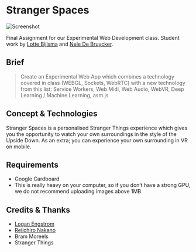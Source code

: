 # Stranger Spaces

![Screenshot](http://i68.tinypic.com/30a3wr8.png)

Final Assignment for our Experimental Web Development class. Student work by [Lotte Bijlsma](https://github.com/lottebijlsma) and [Nele De Bruycker](https://github.com/NeleDB).

## Brief
> Create an Experimental Web App which combines a technology covered in class (WEBGL, Sockets, WebRTC) with a new technology from this list: Service Workers, Web Midi, Web Audio, WebVR, Deep Learning / Machine Learning, asm.js

## Concept & Technologies
Stranger Spaces is a personalised Stranger Things experience which gives you the opportunity to watch your own surroundings in the style of the Upside Down. As an extra; you can experience your own surrounding in VR on mobile.

## Requirements
- Google Cardboard
- This is really heavy on your computer, so if you don’t have a strong GPU, we do not recommend uploading images above 1MB

## Credits & Thanks
- [Logan Engstrom](https://github.com/lengstrom/fast-style-transfer)
- [Reiichiro Nakano](https://github.com/reiinakano/fast-style-transfer-deeplearnjs)
- Bram Moreels
- Stranger Things
